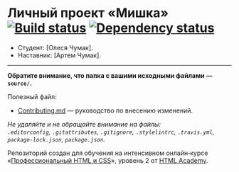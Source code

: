 # Личный проект «Мишка» [![Build status][travis-image]][travis-url] [![Dependency status][dependency-image]][dependency-url]

* Студент: [Олеся Чумак].
* Наставник: [Артем Чумак].

---

**Обратите внимание, что папка с вашими исходными файлами — `source/`.**

Полезный файл:

- [Contributing.md](Contributing.md) — руководство по внесению изменений.

_Не удаляйте и не обращайте внимание на файлы:_<br>
_`.editorconfig`, `.gitattributes`, `.gitignore`, `.stylelintrc`, `.travis.yml`, `package-lock.json`, `package.json`._



Репозиторий создан для обучения на интенсивном онлайн‑курсе «[Профессиональный HTML и CSS](https://htmlacademy.ru/intensive/adaptive)», уровень 2 от [HTML Academy](https://htmlacademy.ru).

[travis-image]: https://travis-ci.com/htmlacademy-adaptive/570493-mishka.svg?branch=master
[travis-url]: https://travis-ci.com/htmlacademy-adaptive/570493-mishka
[dependency-image]: https://david-dm.org/htmlacademy-adaptive/570493-mishka/dev-status.svg?style=flat-square
[dependency-url]: https://david-dm.org/htmlacademy-adaptive/570493-mishka?type=dev
